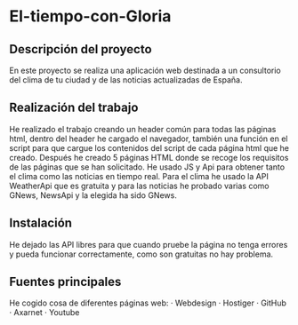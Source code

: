 # El-tiempo-con-Gloria

## Descripción del proyecto
En este proyecto se realiza una aplicación web destinada a un consultorio del clima de tu ciudad y 
de las noticias actualizadas de España.

## Realización del trabajo
He realizado el trabajo creando un header común para todas las páginas html, dentro del header he cargado el navegador, también una función en el script para que cargue los contenidos del script de cada página html que he creado.
Después he creado 5 páginas HTML donde se recoge los requisitos de las páginas que se han solicitado. He usado JS y Api para obtener tanto el clima como las noticias en tiempo real. Para el clima he usado la API WeatherApi que es gratuita y para las noticias he probado varias como GNews, NewsApi y la elegida ha sido GNews.

## Instalación
He dejado las API libres para que cuando pruebe la página no tenga errores y pueda funcionar correctamente, como son gratuitas no hay problema.

## Fuentes principales
He cogido cosa de diferentes páginas web:
· Webdesign
· Hostiger
· GitHub
· Axarnet
· Youtube